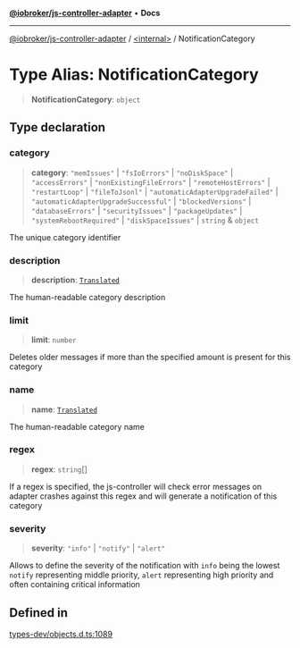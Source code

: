[**@iobroker/js-controller-adapter**](../../README.md) • **Docs**

***

[@iobroker/js-controller-adapter](../../globals.md) / [\<internal\>](../README.md) / NotificationCategory

# Type Alias: NotificationCategory

> **NotificationCategory**: `object`

## Type declaration

### category

> **category**: `"memIssues"` \| `"fsIoErrors"` \| `"noDiskSpace"` \| `"accessErrors"` \| `"nonExistingFileErrors"` \| `"remoteHostErrors"` \| `"restartLoop"` \| `"fileToJsonl"` \| `"automaticAdapterUpgradeFailed"` \| `"automaticAdapterUpgradeSuccessful"` \| `"blockedVersions"` \| `"databaseErrors"` \| `"securityIssues"` \| `"packageUpdates"` \| `"systemRebootRequired"` \| `"diskSpaceIssues"` \| `string` & `object`

The unique category identifier

### description

> **description**: [`Translated`](Translated.md)

The human-readable category description

### limit

> **limit**: `number`

Deletes older messages if more than the specified amount is present for this category

### name

> **name**: [`Translated`](Translated.md)

The human-readable category name

### regex

> **regex**: `string`[]

If a regex is specified, the js-controller will check error messages on adapter crashes against this regex and will generate a notification of this category

### severity

> **severity**: `"info"` \| `"notify"` \| `"alert"`

Allows to define the severity of the notification with `info` being the lowest `notify` representing middle priority, `alert` representing high priority and often containing critical information

## Defined in

[types-dev/objects.d.ts:1089](https://github.com/ioBroker/ioBroker.js-controller/blob/77e3ad19ba544ef59ab9929a52ba17e35b9cc80a/packages/types-dev/objects.d.ts#L1089)
